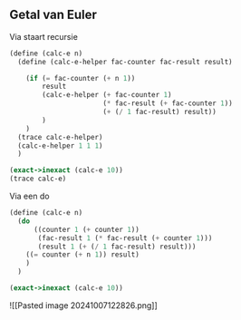 
## Getal van Euler
Via staart recursie
```scheme
(define (calc-e n)
  (define (calc-e-helper fac-counter fac-result result)

    (if (= fac-counter (+ n 1))
        result
        (calc-e-helper (+ fac-counter 1)
                       (* fac-result (+ fac-counter 1))
                       (+ (/ 1 fac-result) result))
        )
    )
  (trace calc-e-helper)
  (calc-e-helper 1 1 1)
  )

(exact->inexact (calc-e 10))
(trace calc-e)

```

Via een do
```scheme
(define (calc-e n)
  (do
      ((counter 1 (+ counter 1))
       (fac-result 1 (* fac-result (+ counter 1)))
       (result 1 (+ (/ 1 fac-result) result)))
    ((= counter (+ n 1)) result)
    )
  )

(exact->inexact (calc-e 10))

```

![[Pasted image 20241007122826.png]]